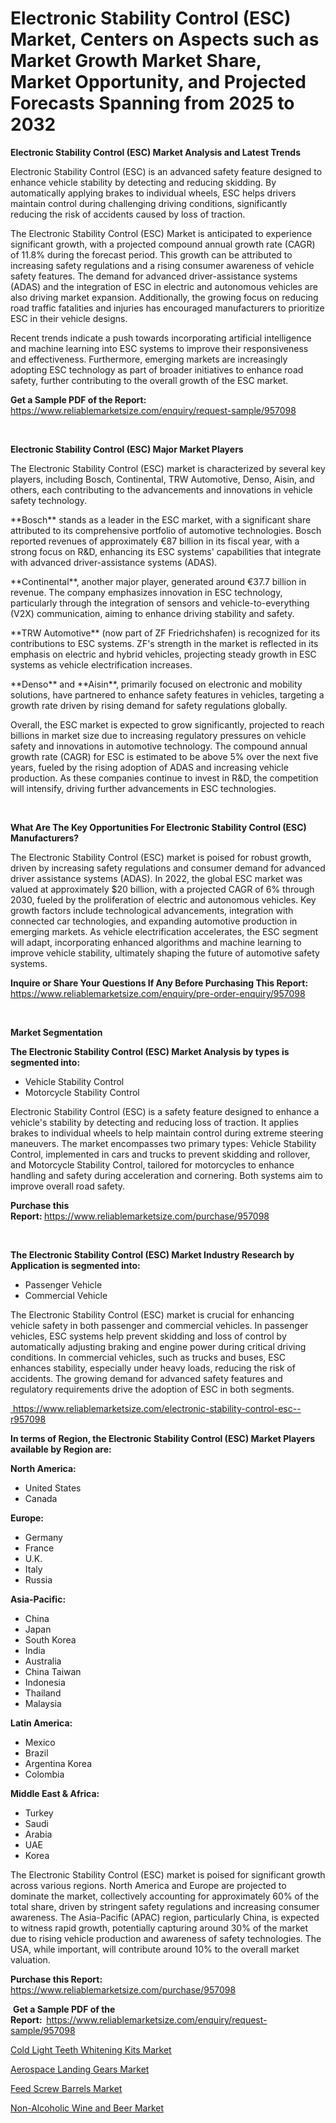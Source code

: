 <p><h1>Electronic Stability Control (ESC) Market, Centers on Aspects such as Market Growth Market Share, Market Opportunity, and Projected Forecasts Spanning from 2025 to 2032</h1></p><p><strong>Electronic Stability Control (ESC) Market Analysis and Latest Trends</strong></p>
<p><p>Electronic Stability Control (ESC) is an advanced safety feature designed to enhance vehicle stability by detecting and reducing skidding. By automatically applying brakes to individual wheels, ESC helps drivers maintain control during challenging driving conditions, significantly reducing the risk of accidents caused by loss of traction.</p><p>The Electronic Stability Control (ESC) Market is anticipated to experience significant growth, with a projected compound annual growth rate (CAGR) of 11.8% during the forecast period. This growth can be attributed to increasing safety regulations and a rising consumer awareness of vehicle safety features. The demand for advanced driver-assistance systems (ADAS) and the integration of ESC in electric and autonomous vehicles are also driving market expansion. Additionally, the growing focus on reducing road traffic fatalities and injuries has encouraged manufacturers to prioritize ESC in their vehicle designs.</p><p>Recent trends indicate a push towards incorporating artificial intelligence and machine learning into ESC systems to improve their responsiveness and effectiveness. Furthermore, emerging markets are increasingly adopting ESC technology as part of broader initiatives to enhance road safety, further contributing to the overall growth of the ESC market.</p></p>
<p><strong>Get a Sample PDF of the Report:&nbsp;</strong> <a href="https://www.reliablemarketsize.com/enquiry/request-sample/957098?utm_campaign=2005&utm_medium=2&utm_source=Github&utm_content=ia&utm_term=21032025&utm_id=electronic-stability-control-esc">https://www.reliablemarketsize.com/enquiry/request-sample/957098</a></p>
<p>&nbsp;</p>
<p><strong>Electronic Stability Control (ESC) Major Market Players</strong></p>
<p><p>The Electronic Stability Control (ESC) market is characterized by several key players, including Bosch, Continental, TRW Automotive, Denso, Aisin, and others, each contributing to the advancements and innovations in vehicle safety technology.</p><p>**Bosch** stands as a leader in the ESC market, with a significant share attributed to its comprehensive portfolio of automotive technologies. Bosch reported revenues of approximately €87 billion in its fiscal year, with a strong focus on R&D, enhancing its ESC systems' capabilities that integrate with advanced driver-assistance systems (ADAS).</p><p>**Continental**, another major player, generated around €37.7 billion in revenue. The company emphasizes innovation in ESC technology, particularly through the integration of sensors and vehicle-to-everything (V2X) communication, aiming to enhance driving stability and safety.</p><p>**TRW Automotive** (now part of ZF Friedrichshafen) is recognized for its contributions to ESC systems. ZF's strength in the market is reflected in its emphasis on electric and hybrid vehicles, projecting steady growth in ESC systems as vehicle electrification increases.</p><p>**Denso** and **Aisin**, primarily focused on electronic and mobility solutions, have partnered to enhance safety features in vehicles, targeting a growth rate driven by rising demand for safety regulations globally. </p><p>Overall, the ESC market is expected to grow significantly, projected to reach billions in market size due to increasing regulatory pressures on vehicle safety and innovations in automotive technology. The compound annual growth rate (CAGR) for ESC is estimated to be above 5% over the next five years, fueled by the rising adoption of ADAS and increasing vehicle production. As these companies continue to invest in R&D, the competition will intensify, driving further advancements in ESC technologies.</p></p>
<p>&nbsp;</p>
<p><strong>What Are The Key Opportunities For Electronic Stability Control (ESC) Manufacturers?</strong></p>
<p><p>The Electronic Stability Control (ESC) market is poised for robust growth, driven by increasing safety regulations and consumer demand for advanced driver assistance systems (ADAS). In 2022, the global ESC market was valued at approximately $20 billion, with a projected CAGR of 6% through 2030, fueled by the proliferation of electric and autonomous vehicles. Key growth factors include technological advancements, integration with connected car technologies, and expanding automotive production in emerging markets. As vehicle electrification accelerates, the ESC segment will adapt, incorporating enhanced algorithms and machine learning to improve vehicle stability, ultimately shaping the future of automotive safety systems.</p></p>
<p><strong>Inquire or Share Your Questions If Any Before Purchasing This Report:</strong> <a href="https://www.reliablemarketsize.com/enquiry/pre-order-enquiry/957098?utm_campaign=2005&utm_medium=2&utm_source=Github&utm_content=ia&utm_term=21032025&utm_id=electronic-stability-control-esc">https://www.reliablemarketsize.com/enquiry/pre-order-enquiry/957098</a></p>
<p>&nbsp;</p>
<p><strong>Market Segmentation</strong></p>
<p><strong>The Electronic Stability Control (ESC) Market Analysis by types is segmented into:</strong></p>
<p><ul><li>Vehicle Stability Control</li><li>Motorcycle Stability Control</li></ul></p>
<p><p>Electronic Stability Control (ESC) is a safety feature designed to enhance a vehicle's stability by detecting and reducing loss of traction. It applies brakes to individual wheels to help maintain control during extreme steering maneuvers. The market encompasses two primary types: Vehicle Stability Control, implemented in cars and trucks to prevent skidding and rollover, and Motorcycle Stability Control, tailored for motorcycles to enhance handling and safety during acceleration and cornering. Both systems aim to improve overall road safety.</p></p>
<p><strong>Purchase this Report:&nbsp;</strong><a href="https://www.reliablemarketsize.com/purchase/957098?utm_campaign=2005&utm_medium=2&utm_source=Github&utm_content=ia&utm_term=21032025&utm_id=electronic-stability-control-esc">https://www.reliablemarketsize.com/purchase/957098</a></p>
<p>&nbsp;</p>
<p><strong>The Electronic Stability Control (ESC) Market Industry Research by Application is segmented into:</strong></p>
<p><ul><li>Passenger Vehicle</li><li>Commercial Vehicle</li></ul></p>
<p><p>The Electronic Stability Control (ESC) market is crucial for enhancing vehicle safety in both passenger and commercial vehicles. In passenger vehicles, ESC systems help prevent skidding and loss of control by automatically adjusting braking and engine power during critical driving conditions. In commercial vehicles, such as trucks and buses, ESC enhances stability, especially under heavy loads, reducing the risk of accidents. The growing demand for advanced safety features and regulatory requirements drive the adoption of ESC in both segments.</p></p>
<p><a href="https://www.reliablemarketsize.com/electronic-stability-control-esc--r957098?utm_campaign=2005&utm_medium=2&utm_source=Github&utm_content=ia&utm_term=21032025&utm_id=electronic-stability-control-esc">&nbsp;https://www.reliablemarketsize.com/electronic-stability-control-esc--r957098</a></p>
<p><strong>In terms of Region, the Electronic Stability Control (ESC) Market Players available by Region are:</strong></p>
<p>
    <p> <strong> North America: </strong>
        <ul>
            <li>United States</li>
            <li>Canada</li>
        </ul>
        </p> 
    <p> <strong> Europe: </strong>
        <ul>
            <li>Germany</li>
            <li>France</li>
            <li>U.K.</li>
            <li>Italy</li>
            <li>Russia</li>
        </ul>
        </p> 
    <p> <strong> Asia-Pacific: </strong>
        <ul>
            <li>China</li>
            <li>Japan</li>
            <li>South Korea</li>
            <li>India</li>
            <li>Australia</li>
            <li>China Taiwan</li>
            <li>Indonesia</li>
            <li>Thailand</li>
            <li>Malaysia</li>
        </ul>
        </p> 
    <p> <strong> Latin America: </strong>
        <ul>
            <li>Mexico</li>
            <li>Brazil</li>
            <li>Argentina Korea</li>
            <li>Colombia</li>
        </ul>
        </p> 
    <p> <strong> Middle East & Africa: </strong>
        <ul>
            <li>Turkey</li>
            <li>Saudi</li>
            <li>Arabia</li>
            <li>UAE</li>
            <li>Korea</li>
        </ul>
    </p>
    </p>
<p><p>The Electronic Stability Control (ESC) market is poised for significant growth across various regions. North America and Europe are projected to dominate the market, collectively accounting for approximately 60% of the total share, driven by stringent safety regulations and increasing consumer awareness. The Asia-Pacific (APAC) region, particularly China, is expected to witness rapid growth, potentially capturing around 30% of the market due to rising vehicle production and awareness of safety technologies. The USA, while important, will contribute around 10% to the overall market valuation.</p></p>
<p><strong>Purchase this Report: </strong><a href="https://www.reliablemarketsize.com/purchase/957098?utm_campaign=2005&utm_medium=2&utm_source=Github&utm_content=ia&utm_term=21032025&utm_id=electronic-stability-control-esc">https://www.reliablemarketsize.com/purchase/957098</a></p>
<p>&nbsp;<strong>Get a Sample PDF of the Report:&nbsp;&nbsp;</strong><a href="https://www.reliablemarketsize.com/enquiry/request-sample/957098?utm_campaign=2005&utm_medium=2&utm_source=Github&utm_content=ia&utm_term=21032025&utm_id=electronic-stability-control-esc">https://www.reliablemarketsize.com/enquiry/request-sample/957098</a></p>
<p><strong></strong></p>
<p><p><a href="https://github.com/gogashopkewy/Market-Research-Report-List-1/blob/main/cold-light-teeth-whitening-kits-market.md?utm_campaign=2005&utm_medium=2&utm_source=Github&utm_content=ia&utm_term=21032025&utm_id=electronic-stability-control-esc">Cold Light Teeth Whitening Kits Market</a></p><p><a href="https://github.com/kohushamudo3/Market-Research-Report-List-1/blob/main/aerospace-landing-gears-market.md?utm_campaign=2005&utm_medium=2&utm_source=Github&utm_content=ia&utm_term=21032025&utm_id=electronic-stability-control-esc">Aerospace Landing Gears Market</a></p><p><a href="https://github.com/lylyparadise/Market-Research-Report-List-6/blob/main/feed-screw-barrels-market.md?utm_campaign=2005&utm_medium=2&utm_source=Github&utm_content=ia&utm_term=21032025&utm_id=electronic-stability-control-esc">Feed Screw Barrels Market</a></p><p><a href="https://github.com/myrieronays5/Market-Research-Report-List-1/blob/main/non-alcoholic-wine-and-beer-market.md?utm_campaign=2005&utm_medium=2&utm_source=Github&utm_content=ia&utm_term=21032025&utm_id=electronic-stability-control-esc">Non-Alcoholic Wine and Beer Market</a></p></p>